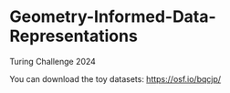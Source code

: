 # Geometry-Informed-Data-Representations
Turing Challenge 2024

You can download the toy datasets: https://osf.io/bqcjp/
